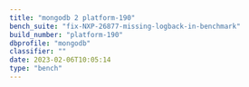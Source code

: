 ```yaml
---
title: "mongodb 2 platform-190"
bench_suite: "fix-NXP-26877-missing-logback-in-benchmark"
build_number: "platform-190"
dbprofile: "mongodb"
classifier: ""
date: 2023-02-06T10:05:14
type: "bench"
---
```

